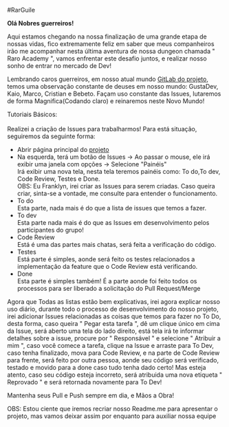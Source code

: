 #RarGuile

<b>Olá Nobres guerreiros!</b>

Aqui estamos chegando na nossa finalização de uma grande etapa de nossas vidas, fico extremamente feliz em saber que meus companheiros
irão me acompanhar nesta última aventura de nossa dungeon chamada " Raro Academy ", vamos enfrentar este desafio juntos, e realizar nosso
sonho de entrar no mercado de Dev!

Lembrando caros guerreiros, em nosso atual mundo <a href="https://gitlab.com/thak1996/rarguile">GitLab do projeto</a>, temos uma
observação constante de deuses em nosso mundo: GustaDev, Kaio, Marco, Cristian e Bebeto. Façam uso constante das Issues, lutaremos de forma Magnifica(Codando claro) e reinaremos neste Novo Mundo!

Tutoriais Básicos:<br><br>
Realizei a criação de Issues para trabalharmos! Para está situação, seguiremos da seguinte forma:

- Abrir página principal do <a href="https://gitlab.com/thak1996/rarguile">projeto</a>
- Na esquerda, terá um botão de Issues -> Ao passar o mouse, ele irá exibir uma janela com opções -> Selecione "Painéis"<br>
  Irá exibir uma nova tela, nesta tela teremos painéis como: To do,To dev, Code Review, Testes e Done. <br>
  OBS: Eu Franklyn, irei criar as Issues para serem criadas. Caso queira criar, sinta-se a vontade, me consulte para entender o funcionamento. <br>
- To do <br>
  Esta parte, nada mais é do que a lista de issues que temos a fazer.
- To dev <br>
  Esta parte nada mais é do que as Issues em desenvolvimento pelos participantes do grupo!
- Code Review <br>
  Está é uma das partes mais chatas, será feita a verificação do código.
- Testes <br>
  Está parte é simples, aonde será feito os testes relacionados a implementação da feature que o Code Review está verificando.
- Done <br>
  Esta parte é simples também! É a parte aonde foi feito todos os processos para ser liberado a solicitação do Pull Request/Merge

Agora que Todas as listas estão bem explicativas, irei agora explicar nosso uso diário, durante todo o processo de desenvolvimento
do nosso projeto, irei adicionar Issues relacionadas as coisas que temos para fazer no To Do, desta forma, caso queira " Pegar esta tarefa ",
dê um clique único em cima da Issue, será aberto uma tela do lado direito, está tela irá te informar detalhes sobre a issue, procure por
" Responsável " e selecione " Atribuir a mim ", caso você comece a tarefa, clique na Issue e arraste para To Dev, caso tenha finalizado, mova para Code Review, e na parte de Code Review para frente, será feito por outra pessoa, aonde seu código será verificado, testado e movido para a done caso tudo tenha dado certo! Mas esteja atento, caso seu código esteja incorreto, será atribuida uma nova etiqueta " Reprovado " e será retornada novamente para To Dev!

Mantenha seus Pull e Push sempre em dia, e Mãos a Obra!

OBS: Estou ciente que iremos recriar nosso Readme.me para apresentar o projeto, mas vamos deixar assim por enquanto para auxiliar nossa equipe